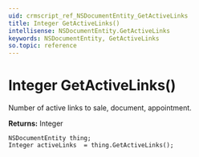 ```yaml
---
uid: crmscript_ref_NSDocumentEntity_GetActiveLinks
title: Integer GetActiveLinks()
intellisense: NSDocumentEntity.GetActiveLinks
keywords: NSDocumentEntity, GetActiveLinks
so.topic: reference
---
```


# Integer GetActiveLinks()

Number of active links to sale, document, appointment.

**Returns:** Integer

```crmscript
NSDocumentEntity thing;
Integer activeLinks  = thing.GetActiveLinks();
```

